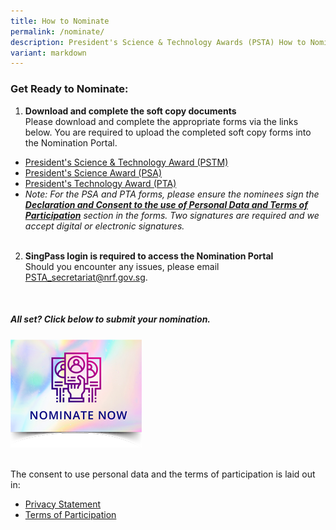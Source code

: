 ```yaml
---
title: How to Nominate
permalink: /nominate/
description: President's Science & Technology Awards (PSTA) How to Nominate
variant: markdown
---
```

### Get Ready to Nominate:

1. **Download and complete the soft copy documents**<br>
Please download and complete the appropriate forms via the links below. You are required to upload the completed soft copy forms into the Nomination Portal.
* [President's Science &amp; Technology Award (PSTM)](https://go.gov.sg/pstm-nomination-form-2024)
* [President's Science Award (PSA)](https://go.gov.sg/psa-nomination-form-2024)
* [President's Technology Award (PTA)](https://go.gov.sg/pta-nomination-form-2024)
* *Note: For the PSA and PTA forms, please ensure the nominees sign the <b><u>Declaration and Consent to the use of Personal Data and Terms of Participation</u></b> section in the forms. Two signatures are required and we accept digital or electronic signatures.*<br><br>

2. **SingPass login is required to access the Nomination Portal**<br>
Should you encounter any issues, please email PSTA_secretariat@nrf.gov.sg. 
<br>

##### All set? Click below to submit your nomination. #####
<p><a href="https://go.gov.sg/psta2024-nomination">
<img src="/images/Nominate%20Button/nomination-button2-210x173px.png" alt="Nominate now" style="width:210px;">
</a></p>
<br>
The consent to use personal data and the terms of participation is laid out in:

* [Privacy Statement](/privacy/)<br>
* [Terms of Participation](/terms-of-use/)